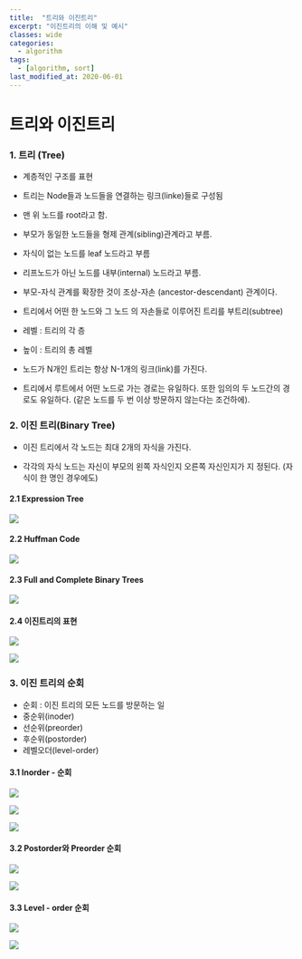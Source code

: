 ```yaml
---
title:  "트리와 이진트리"
excerpt: "이진트리의 이해 및 예시"
classes: wide
categories:
  - algorithm
tags:
  - [algorithm, sort]
last_modified_at: 2020-06-01
---
```






# 트리와 이진트리



### 1. 트리 (Tree)

* 계층적인 구조를 표현

* 트리는 Node들과 노드들을 연결하는 링크(linke)들로 구성됨
* 맨 위 노드를 root라고 함.
* 부모가 동일한 노드들을 형제 관계(sibling)관계라고 부름.
* 자식이 없는 노드를 leaf 노드라고 부름
* 리프노드가 아닌 노드를 내부(internal) 노드라고 부름.
* 부모-자식 관계를 확장한 것이 조상-자손 (ancestor-descendant) 관계이다.
* 트리에서 어떤 한 노드와 그 노드 의 자손들로 이루어진 트리를 부트리(subtree)

* 레벨 : 트리의 각 층
* 높이 : 트리의 총 레벨
* 노드가 N개인 트리는 항상 N-1개의 링크(link)를 가진다. 
* 트리에서 루트에서 어떤 노드로 가는 경로는 유일하다. 또한 임의의 두 노드간의 경로도 유일하다. (같은 노드를 두 번 이상 방문하지 않는다는 조건하에). 



### 2. 이진 트리(Binary Tree)

* 이진 트리에서 각 노드는 최대 2개의 자식을 가진다. 

* 각각의 자식 노드는 자신이 부모의 왼쪽 자식인지 오른쪽 자신인지가 지 정된다. (자식이 한 명인 경우에도)

  

#### 2.1 Expression Tree

![]({{site.url}}/assets/images/algo56.PNG)



#### 2.2 Huffman Code

![]({{site.url}}/assets/images/algo57.PNG)



#### 2.3 Full and Complete Binary Trees

![]({{site.url}}/assets/images/algo58.PNG)



#### 2.4 이진트리의 표현

![]({{site.url}}/assets/images/algo59.PNG)

![]({{site.url}}/assets/images/algo60.PNG)



### 3. 이진 트리의 순회

* 순회 : 이진 트리의 모든 노드를 방문하는 일
* 중순위(inoder)
* 선순위(preorder)
* 후순위(postorder)
* 레벨오더(level-order)

#### 3.1 Inorder - 순회

![]({{site.url}}/assets/images/algo61.PNG)

![]({{site.url}}/assets/images/algo62.PNG)

![]({{site.url}}/assets/images/algo63.PNG)



#### 3.2 Postorder와 Preorder 순회

![]({{site.url}}/assets/images/algo64.PNG)

![]({{site.url}}/assets/images/algo65.PNG)



#### 3.3 Level - order 순회

![]({{site.url}}/assets/images/algo66.PNG)

![]({{site.url}}/assets/images/algo67.PNG)

